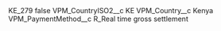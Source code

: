 <?xml version="1.0" encoding="UTF-8"?>
<CustomMetadata xmlns="http://soap.sforce.com/2006/04/metadata" xmlns:xsi="http://www.w3.org/2001/XMLSchema-instance" xmlns:xsd="http://www.w3.org/2001/XMLSchema">
    <label>KE_279</label>
    <protected>false</protected>
    <values>
        <field>VPM_CountryISO2__c</field>
        <value xsi:type="xsd:string">KE</value>
    </values>
    <values>
        <field>VPM_Country__c</field>
        <value xsi:type="xsd:string">Kenya</value>
    </values>
    <values>
        <field>VPM_PaymentMethod__c</field>
        <value xsi:type="xsd:string">R_Real time gross settlement</value>
    </values>
</CustomMetadata>
